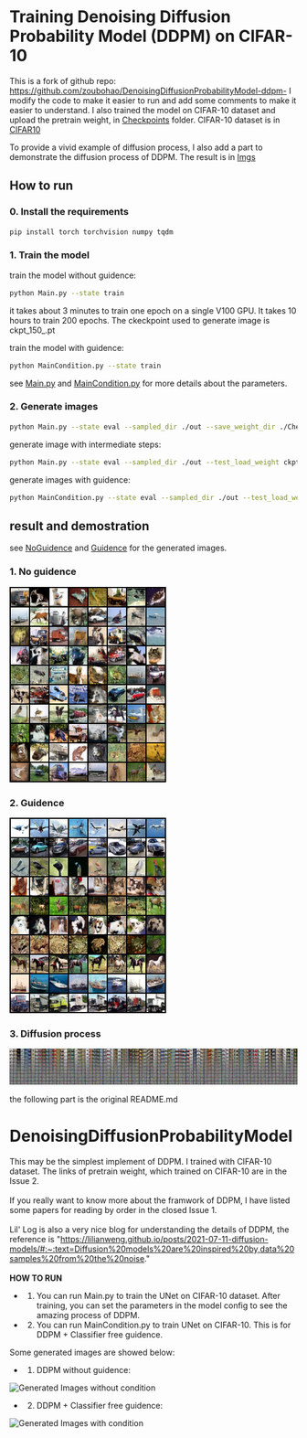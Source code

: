 # Training Denoising Diffusion Probability Model (DDPM) on CIFAR-10
This is a fork of github repo: https://github.com/zoubohao/DenoisingDiffusionProbabilityModel-ddpm-
I modify the code to make it easier to run and add some comments to make it easier to understand.
I also trained the model on CIFAR-10 dataset and upload the pretrain weight, in [Checkpoints](./Checkpoints/) folder.
CIFAR-10 dataset is in [CIFAR10](./CIFAR10/)

To provide a vivid example of diffusion process, I also add a part to demonstrate the diffusion process of DDPM. The result is in [Imgs](./Imgs/NoGuidence_diffusion_visualization/)
## How to run
### 0. Install the requirements
```bash
pip install torch torchvision numpy tqdm
```

### 1. Train the model
train the model without guidence:
```bash
python Main.py --state train 
```
it takes about 3 minutes to train one epoch on a single V100 GPU. It takes 10 hours to train 200 epochs.
The ckeckpoint used to generate image is ckpt_150_.pt

train the model with guidence:
```bash
python MainCondition.py --state train
```
see [Main.py](./Main.py) and [MainCondition.py](./MainCondition.py) for more details about the parameters.

### 2. Generate images
```bash
python Main.py --state eval --sampled_dir ./out --save_weight_dir ./Checkpoints/ --test_load_weight ckpt_150_.pt
```

generate image with intermediate steps:
```bash
python Main.py --state eval --sampled_dir ./out --test_load_weight ckpt_150_.pt --save_middle_result True
```

generate images with guidence:
```bash
python MainCondition.py --state eval --sampled_dir ./out --test_load_weight ckpt_59_.pt
```
## result and demostration
see [NoGuidence](./Imgs/NoGuidence/) and [Guidence](./Imgs/Guidence/) for the generated images.
### 1. No guidence
![example](./Imgs/NoGuidence/Sample0.png)
### 2. Guidence
![example](./Imgs/Guidence/Sample0.png)
### 3. Diffusion process
![example](./Imgs/NoGuidence_diffusion_visualization/middleAll.png)

the following part is the original README.md
# DenoisingDiffusionProbabilityModel
This may be the simplest implement of DDPM. I trained with CIFAR-10 dataset. The links of pretrain weight, which trained on CIFAR-10 are in the Issue 2. <br>
<br>
If you really want to know more about the framwork of DDPM, I have listed some papers for reading by order in the closed Issue 1.
<br>
<br>
Lil' Log is also a very nice blog for understanding the details of DDPM, the reference is 
"https://lilianweng.github.io/posts/2021-07-11-diffusion-models/#:~:text=Diffusion%20models%20are%20inspired%20by,data%20samples%20from%20the%20noise."
<br>
<br>
**HOW TO RUN**
* 1.  You can run Main.py to train the UNet on CIFAR-10 dataset. After training, you can set the parameters in the model config to see the amazing process of DDPM.
* 2.  You can run MainCondition.py to train UNet on CIFAR-10. This is for DDPM + Classifier free guidence.

Some generated images are showed below:

* 1. DDPM without guidence:

![Generated Images without condition](https://github.com/zoubohao/DenoisingDiffusionProbabilityModel-ddpm-/blob/main/SampledImgs/SampledNoGuidenceImgs.png)

* 2. DDPM + Classifier free guidence:

![Generated Images with condition](https://github.com/zoubohao/DenoisingDiffusionProbabilityModel-ddpm-/blob/main/SampledImgs/SampledGuidenceImgs.png)
